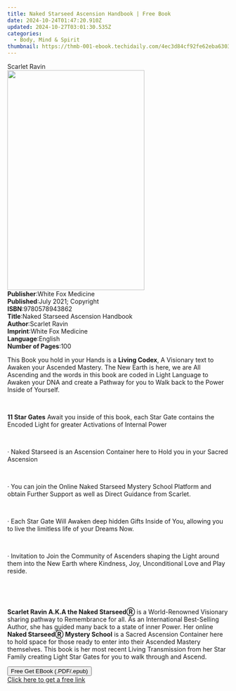 ```yaml
---
title: Naked Starseed Ascension Handbook | Free Book
date: 2024-10-24T01:47:20.910Z
updated: 2024-10-27T03:01:30.535Z
categories:
  - Body, Mind & Spirit
thumbnail: https://thmb-001-ebook.techidaily.com/4ec3d84cf92fe62eba63031d79ecb8dc6560e2d94191259897e773d7f86cc9f9.jpg
---
```

<main id="book-container">
  <div class="flex flex-col">
    <div class="book-brief flex-1 py-6 px-4 sm:p-6 md:py-10 md:px-8">
      <!-- brief-->
      <div class="book-brief-main">Scarlet Ravin</div>
    </div>
    <div
      class="book-meta-info flex-1 grid gap-4 col-start-1 col-end-3 row-start-1 sm:mb-6 sm:grid-cols-4 lg:gap-6 lg:col-start-2 lg:row-end-6 lg:row-span-6 lg:mb-0"
    >
      <div
        class="book-meta-info-left place-content-center mt-4 p-4 text-sm leading-6 col-start-2 col-span-2 dark:text-slate-400"
      >
        <img
          class="w-full h-500 object-cover rounded-lg sm:h-255 sm:col-span-2 lg:col-span-full"
          src="https://img-001-ebook.techidaily.com/f9364a14072efe84bd80a974c1efe942add787117a8e89b916986e61dc16d256.jpg"
          alt=""
          width="312"
          height="500"
        />
      </div>
      <div
        class="book-meta-info-right mt-2 col-start-1 row-start-2 col-span-3 self-center"
      >
        <!-- meta data  -->
        <div class="flex flex-col px-4 md:px-8">
          <div class="flex-1">
            <strong>Publisher</strong>:<span class="px-2"
              >White Fox Medicine</span
            >
          </div>
          <div class="flex-1">
            <strong>Published</strong>:<span class="px-2"
              >July 2021; Copyright</span
            >
          </div>
          <div class="flex-1">
            <strong>ISBN</strong>:<span class="px-2">9780578943862</span>
          </div>
          <div class="flex-1">
            <strong>Title</strong>:<span class="px-2"
              >Naked Starseed Ascension Handbook</span
            >
          </div>
          <div class="flex-1">
            <strong>Author</strong>:<span class="px-2">Scarlet Ravin</span>
          </div>
          <div class="flex-1">
            <strong>Imprint</strong>:<span class="px-2"
              >White Fox Medicine</span
            >
          </div>
          <div class="flex-1">
            <strong>Language</strong>:<span class="px-2">English</span>
          </div>
          <div class="flex-1">
            <strong>Number of Pages</strong>:<span class="px-2">100</span>
          </div>
        </div>
      </div>
    </div>
    <div class="book-description flex-1 py-6 px-4 sm:p-6 md:py-10 md:px-8">
      <div class="book-description-main">
        <div accordion-content="" id="description">
          <p>
            This Book you hold in your Hands is a <strong>Living Codex</strong>,
            A Visionary text to Awaken your Ascended Mastery.&nbsp;The New Earth
            is here, we are All Ascending and the words in this book are coded
            in Light Language to Awaken your DNA and create a Pathway for you to
            Walk back to the Power Inside of Yourself.
          </p>
          <p>&nbsp;</p>
          <p>
            <strong>11 Star Gates</strong> Await you inside of this book, each
            Star Gate contains the Encoded Light for greater Activations of
            Internal Power
          </p>
          <p>&nbsp;</p>
          <p>
            ·&nbsp;Naked Starseed is an Ascension Container here to Hold you in
            your Sacred Ascension
          </p>
          <p>&nbsp;</p>
          <p>
            ·&nbsp;You can join the Online Naked Starseed Mystery School
            Platform and obtain Further Support as well as Direct Guidance from
            Scarlet.
          </p>
          <p>&nbsp;</p>
          <p>
            ·&nbsp;Each Star Gate Will Awaken deep hidden Gifts Inside of You,
            allowing you to live the limitless life of your Dreams Now.
          </p>
          <p>&nbsp;</p>
          <p>
            · Invitation to Join the Community of Ascenders shaping the Light
            around them into the New Earth where Kindness, Joy, Unconditional
            Love and Play reside.
          </p>
          <p><br /></p>
          <p>&nbsp;</p>
          <p>
            <strong>Scarlet Ravin A.K.A the Naked StarseedⓇ</strong> is a
            World-Renowned Visionary sharing pathway to Remembrance for
            all.&nbsp;As an International Best-Selling Author, she has guided
            many back to a state of inner Power.&nbsp;Her online
            <strong>Naked StarseedⓇ Mystery School</strong> is a Sacred
            Ascension Container here to hold space for those ready to enter into
            their Ascended Mastery themselves.&nbsp;This book is her most recent
            Living Transmission from her Star Family creating Light Star Gates
            for you to walk through and Ascend.
          </p>
        </div>
        <div class="accordion-fader"></div>
      </div>
    </div>
    <div class="book-excerpts flex-1 py-6 px-4 sm:p-6 md:py-10 md:px-8"></div>
    <div
      class="book-about-author flex-1 py-6 px-4 sm:p-6 md:py-10 md:px-8"
    ></div>
    <div class="book-free-get flex-1 py-6 px-4 sm:p-6 md:py-10 md:px-8">
      <button
        id="btn-free-get"
        class="bg-blue-500 hover:bg-blue-700 text-white font-bold py-2 px-4 rounded"
      >
        Free Get EBook (.PDF/.epub)
      </button>
      <div id="countdown-display" class="px-2 text-lg mt-2"></div>
      <a
        id="free-link"
        class="hidden bg-blue-500 hover:bg-blue-700 text-white font-bold py-2 px-4 rounded"
        href="https://www.ebooks.com/en-us/book/210333501/naked-starseed-ascension-handbook/scarlet-ravin/"
        target="_blank"
        >Click here to get a free link</a
      >
    </div>
    <script>
      let countdownTime = 0;
      let countdownInterval = null;
      document
        .getElementById('btn-free-get')
        .addEventListener('click', startCountdown);
      function startCountdown() {
        countdownTime = new Date().getTime() + 60000 * 3;
        countdownInterval = setInterval(updateCountdown, 1000);
        document.getElementById('btn-free-get').disabled = true;
        document
          .getElementById('btn-free-get')
          .classList.add('bg-gray-500', 'cursor-not-allowed');
      }
      function updateCountdown() {
        let currentTime = new Date().getTime();
        let timeLeft = countdownTime - currentTime;
        let secondsLeft = Math.floor(timeLeft / 1000);
        document.getElementById('countdown-display').innerHTML =
          `Remaining time: ${secondsLeft} seconds.`;
        if (secondsLeft <= 0) {
          clearInterval(countdownInterval);
          document.getElementById('btn-free-get').classList.add('hidden');
          document.getElementById('free-link').classList.remove('hidden');
          document.getElementById('countdown-display').innerHTML = '';
        }
      }
    </script>
  </div>
</main>

<ins class="adsbygoogle"
      style="display:block"
      data-ad-client="ca-pub-7571918770474297"
      data-ad-slot="8358498916"
      data-ad-format="auto"
      data-full-width-responsive="true"></ins>
    
